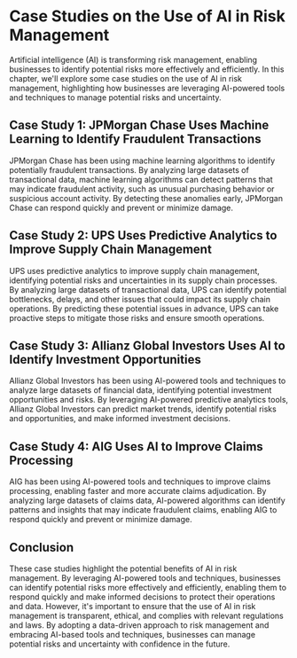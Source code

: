 Case Studies on the Use of AI in Risk Management
=====================================================================================================

Artificial intelligence (AI) is transforming risk management, enabling businesses to identify potential risks more effectively and efficiently. In this chapter, we'll explore some case studies on the use of AI in risk management, highlighting how businesses are leveraging AI-powered tools and techniques to manage potential risks and uncertainty.

Case Study 1: JPMorgan Chase Uses Machine Learning to Identify Fraudulent Transactions
--------------------------------------------------------------------------------------

JPMorgan Chase has been using machine learning algorithms to identify potentially fraudulent transactions. By analyzing large datasets of transactional data, machine learning algorithms can detect patterns that may indicate fraudulent activity, such as unusual purchasing behavior or suspicious account activity. By detecting these anomalies early, JPMorgan Chase can respond quickly and prevent or minimize damage.

Case Study 2: UPS Uses Predictive Analytics to Improve Supply Chain Management
------------------------------------------------------------------------------

UPS uses predictive analytics to improve supply chain management, identifying potential risks and uncertainties in its supply chain processes. By analyzing large datasets of transactional data, UPS can identify potential bottlenecks, delays, and other issues that could impact its supply chain operations. By predicting these potential issues in advance, UPS can take proactive steps to mitigate those risks and ensure smooth operations.

Case Study 3: Allianz Global Investors Uses AI to Identify Investment Opportunities
-----------------------------------------------------------------------------------

Allianz Global Investors has been using AI-powered tools and techniques to analyze large datasets of financial data, identifying potential investment opportunities and risks. By leveraging AI-powered predictive analytics tools, Allianz Global Investors can predict market trends, identify potential risks and opportunities, and make informed investment decisions.

Case Study 4: AIG Uses AI to Improve Claims Processing
------------------------------------------------------

AIG has been using AI-powered tools and techniques to improve claims processing, enabling faster and more accurate claims adjudication. By analyzing large datasets of claims data, AI-powered algorithms can identify patterns and insights that may indicate fraudulent claims, enabling AIG to respond quickly and prevent or minimize damage.

Conclusion
----------

These case studies highlight the potential benefits of AI in risk management. By leveraging AI-powered tools and techniques, businesses can identify potential risks more effectively and efficiently, enabling them to respond quickly and make informed decisions to protect their operations and data. However, it's important to ensure that the use of AI in risk management is transparent, ethical, and complies with relevant regulations and laws. By adopting a data-driven approach to risk management and embracing AI-based tools and techniques, businesses can manage potential risks and uncertainty with confidence in the future.
